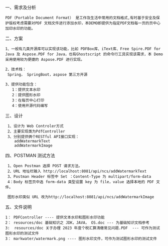 一、需求及分析
  
    PDF（Portable Document Format） 是工作及生活中常用的文档格式,有时基于安全及保护版权考虑需要对PDF 文档文件进行添加水印，本DEMO即提供为指定PDF文档每一页的页中心加印水印的功能。

二、方案

    1、一般有几类开源库可以实现该功能，比如 PDFBox库、iText库、Free Spire.PDF for Java 及 Aspose.PDF for Java，也有Ghostscript 的命令行工具实现该需求，本 Demo 采用使用较为便捷的 Aspose.PDF 进行实现。
   
    2、技术栈： 
     Spring， SpringBoot，aspose 第三方开源
   
    3、提供功能包含：
       1：提供文本水印
       2：提供图形水印
       3：在每页中心打印
       4：使用开源代码编写

三、设计

     1、设计为 Web Controler方式
     2、主要实现类为PdfController
     3、分别提供俩个RESTful API接口实现： 
        addWatermarkText 
        addWatermarkImage
    
四、POSTMAN 测试方法

     1、Open Postman 选择 POST 请求方法。
     2、URL 地址栏输入 http://localhost:8081/api/ncs/addWatermarkText
     3、Postman Header 标签中 Set ：Content-Type 为 multipart/form-data
     4：Body 标签页中选 form-data 类型设置 key 为 file，value 选择本地的 PDF 文件。

     图形水印类似 URL 改为http://localhost:8081/api/ncs/addWatermarkImage

五、文件说明

    1： PDFController ---- 提供文本水印和图形水印功能
    2： resources/doc 基础知识之 JDK，JAVA， OS.doc --- 为基础知识文档参考
    3:  resources/doc 关于办理 2023 年度个税汇算清缴常见问题.PDF  --- 可作为测试图形水印的测试文件
    3： markwater/watermark.png ---- 图形水印文件，可作为测试图形水印的测试文件
